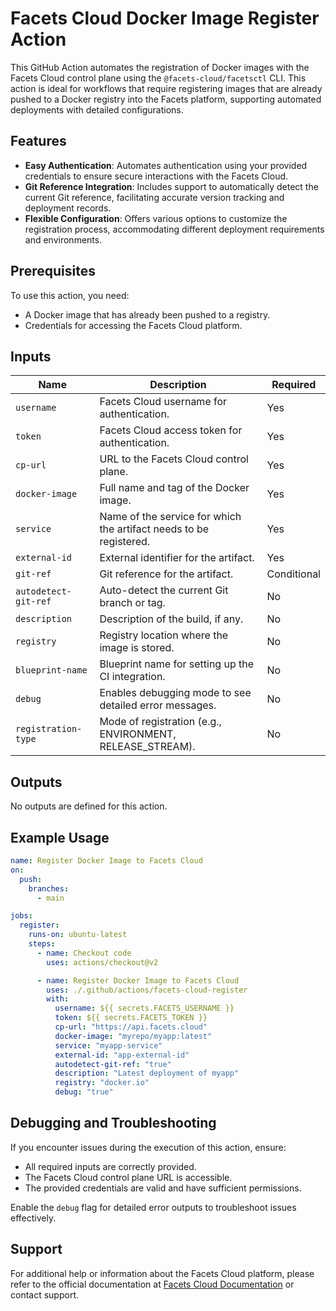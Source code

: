# Facets Cloud Docker Image Register Action

This GitHub Action automates the registration of Docker images with the Facets Cloud control plane using the `@facets-cloud/facetsctl` CLI. This action is ideal for workflows that require registering images that are already pushed to a Docker registry into the Facets platform, supporting automated deployments with detailed configurations.

## Features

- **Easy Authentication**: Automates authentication using your provided credentials to ensure secure interactions with the Facets Cloud.
- **Git Reference Integration**: Includes support to automatically detect the current Git reference, facilitating accurate version tracking and deployment records.
- **Flexible Configuration**: Offers various options to customize the registration process, accommodating different deployment requirements and environments.

## Prerequisites

To use this action, you need:
- A Docker image that has already been pushed to a registry.
- Credentials for accessing the Facets Cloud platform.

## Inputs

| Name                  | Description                                                         | Required |
|-----------------------|---------------------------------------------------------------------|----------|
| `username`            | Facets Cloud username for authentication.                           | Yes      |
| `token`               | Facets Cloud access token for authentication.                       | Yes      |
| `cp-url`              | URL to the Facets Cloud control plane.                              | Yes      |
| `docker-image`        | Full name and tag of the Docker image.                              | Yes      |
| `service`             | Name of the service for which the artifact needs to be registered.  | Yes      |
| `external-id`         | External identifier for the artifact.                               | Yes      |
| `git-ref`             | Git reference for the artifact.                                     | Conditional |
| `autodetect-git-ref`  | Auto-detect the current Git branch or tag.                          | No       |
| `description`         | Description of the build, if any.                                   | No       |
| `registry`            | Registry location where the image is stored.                        | No       |
| `blueprint-name`      | Blueprint name for setting up the CI integration.                   | No       |
| `debug`               | Enables debugging mode to see detailed error messages.              | No       |
| `registration-type`   | Mode of registration (e.g., ENVIRONMENT, RELEASE_STREAM).           | No       |

## Outputs

No outputs are defined for this action.

## Example Usage

```yaml
name: Register Docker Image to Facets Cloud
on:
  push:
    branches:
      - main

jobs:
  register:
    runs-on: ubuntu-latest
    steps:
      - name: Checkout code
        uses: actions/checkout@v2

      - name: Register Docker Image to Facets Cloud
        uses: ./.github/actions/facets-cloud-register
        with:
          username: ${{ secrets.FACETS_USERNAME }}
          token: ${{ secrets.FACETS_TOKEN }}
          cp-url: "https://api.facets.cloud"
          docker-image: "myrepo/myapp:latest"
          service: "myapp-service"
          external-id: "app-external-id"
          autodetect-git-ref: "true"
          description: "Latest deployment of myapp"
          registry: "docker.io"
          debug: "true"
```

## Debugging and Troubleshooting

If you encounter issues during the execution of this action, ensure:
- All required inputs are correctly provided.
- The Facets Cloud control plane URL is accessible.
- The provided credentials are valid and have sufficient permissions.

Enable the `debug` flag for detailed error outputs to troubleshoot issues effectively.

## Support

For additional help or information about the Facets Cloud platform, please refer to the official documentation at [Facets Cloud Documentation](https://www.facets.cloud/docs) or contact support.
